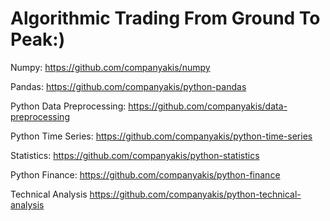 # Algorithmic Trading From Ground To Peak:)

Numpy:
https://github.com/companyakis/numpy

Pandas:
https://github.com/companyakis/python-pandas

Python Data Preprocessing:
https://github.com/companyakis/data-preprocessing

Python Time Series:
https://github.com/companyakis/python-time-series

Statistics:
https://github.com/companyakis/python-statistics

Python Finance:
https://github.com/companyakis/python-finance

Technical Analysis
https://github.com/companyakis/python-technical-analysis
